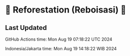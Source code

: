 
# 🌳 Reforestation (Reboisasi) 🌲

## Last Updated

GitHub Actions time: Mon Aug 19 07:18:22 UTC 2024

Indonesia/Jakarta time: Mon Aug 19 14:18:22 WIB 2024

